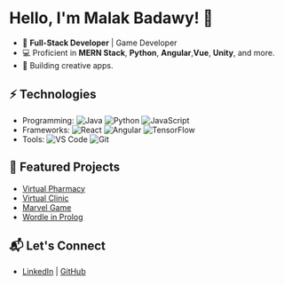 # Hello, I'm Malak Badawy! 👋

- 🌟 **Full-Stack Developer** | Game Developer
- 💻 Proficient in **MERN Stack**, **Python**, **Angular**,**Vue**, **Unity**, and more.
- 🚀 Building creative apps.

## ⚡ Technologies
- Programming: ![Java](https://img.shields.io/badge/-Java-orange) ![Python](https://img.shields.io/badge/-Python-blue) ![JavaScript](https://img.shields.io/badge/-JavaScript-yellow)
- Frameworks: ![React](https://img.shields.io/badge/-React-blue) ![Angular](https://img.shields.io/badge/-Angular-red)  ![TensorFlow](https://img.shields.io/badge/-TensorFlow-orange) 
- Tools: ![VS Code](https://img.shields.io/badge/-VS%20Code-blue) ![Git](https://img.shields.io/badge/-Git-red)

## 🌟 Featured Projects
- [Virtual Pharmacy](https://github.com/advanced-computer-lab-2023/Ctrl-Alt-Defeat-Pharmacy)
- [Virtual Clinic](https://github.com/advanced-computer-lab-2023/Ctrl-Alt-Defeat-Clinic)
- [Marvel Game](https://github.com/Malakbadawyy/Marvel-Game)
- [Wordle in Prolog](https://github.com/Malakbadawyy/Wordle)


## 📬 Let's Connect
- [LinkedIn](https://www.linkedin.com/in/malak-badawy-200293205/) | [GitHub](https://github.com/Malakbadawyy)
